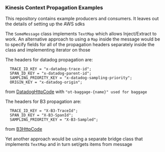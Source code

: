 ### Kinesis Context Propagation Examples

This repository contains example producers and consumers.  It leaves out the details of setting up the AWS sdks

The `SomeMessage` class implements `TextMap` which allows Inject/Extract to work.
An alternative approach to using a `Map` inside the message would be to specify fields for all of the propagation headers separately inside the class and implementing iterator on those

The headers for datadog propagation are:
```
  TRACE_ID_KEY = "x-datadog-trace-id";
  SPAN_ID_KEY = "x-datadog-parent-id";
  SAMPLING_PRIORITY_KEY = "x-datadog-sampling-priority";
  ORIGIN_KEY = "x-datadog-origin";
``` 

from [DatadogHttpCode](https://github.com/DataDog/dd-trace-java/blob/master/dd-trace-core/src/main/java/datadog/trace/core/propagation/DatadogHttpCodec.java#L17)
with `"ot-baggage-{name}" used for baggage`

The headers for B3 propagation are: 
```
  TRACE_ID_KEY = "X-B3-TraceId";
  SPAN_ID_KEY = "X-B3-SpanId";
  SAMPLING_PRIORITY_KEY = "X-B3-Sampled";
```
from [B3HttpCode](https://github.com/DataDog/dd-trace-java/blob/master/dd-trace-core/src/main/java/datadog/trace/core/propagation/B3HttpCodec.java#L23)

Yet another approach would be using a separate bridge class that implements `TextMap` and in turn set/gets items from message